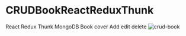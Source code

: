 # CRUDBookReactReduxThunk
React Redux Thunk MongoDB 
Book cover Add edit delete 
![crud-book](https://user-images.githubusercontent.com/4842454/38789416-6a2b82da-417d-11e8-934c-566c4b1f8f86.png)
